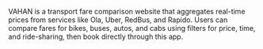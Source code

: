 VAHAN is a transport fare comparison website that aggregates real-time prices from services like Ola, Uber, RedBus, and Rapido. Users can compare fares for bikes, buses, autos, and cabs using filters for price, time, and ride-sharing, then book directly through this app.

